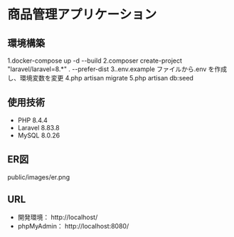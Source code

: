 # 商品管理アプリケーション

## 環境構築

1.docker-compose up -d --build
2.composer create-project "laravel/laravel=8.\*" . --prefer-dist
3..env.example ファイルから.env を作成し、環境変数を変更
4.php artisan migrate
5.php artisan db:seed

## 使用技術

- PHP 8.4.4
- Laravel 8.83.8
- MySQL 8.0.26

## ER図

public/images/er.png

## URL

- 開発環境： http://localhost/
- phpMyAdmin： http://localhost:8080/
